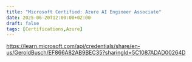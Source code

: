 ```yaml
---
title: "Microsoft Certified: Azure AI Engineer Associate"
date: 2025-06-20T12:00:00+02:00
draft: false
tags: [Certifications,Azure]
---
```

https://learn.microsoft.com/api/credentials/share/en-us/GeroldBusch/EF866A82AB9BEC35?sharingId=5C1087ADAD00264D